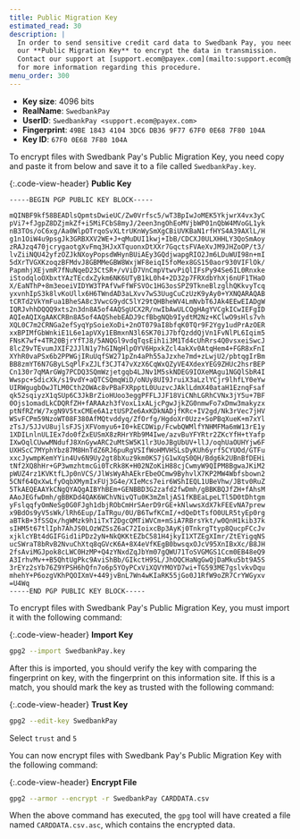 ```yaml
---
title: Public Migration Key
estimated_read: 30
description: |
  In order to send sensitive credit card data to Swedbank Pay, you need to use
  our **Public Migration Key** to encrypt the data in transmission.
  Contact our support at [support.ecom@payex.com](mailto:support.ecom@payex.com)
  for more information regarding this procedure.
menu_order: 300
---
```


*   **Key size**: 4096 bits
*   **RealName**: `SwedbankPay`
*   **UserID**: `SwedbankPay <support.ecom@payex.com>`
*   **Fingerprint**: `49BE 1843 4104 3DC6 DB36 9F77 67F0 0E68 7F80 104A`
*   **Key ID**: `67F0 0E68 7F80 104A`

To encrypt files with Swedbank Pay's Public Migration Key, you need copy and
paste it from below and save it to a file called `SwedbankPay.key`.

{:.code-view-header}
**Public Key**

```pgp
-----BEGIN PGP PUBLIC KEY BLOCK-----

mQINBF9kf58BEADlsQpmtsDwieUC/Zw0Vrfsc5/wT3BpIwJoMEK5YkjwrX4vx3yC
pVi7+fJgpZ8DZjmkZf+i5MiFCbS8myJ/2een3ngOhEoMVjbWP01nQbW4MVoGL1yk
nB3TOs/oC6xg/Aa0WlpOTrqoSvXLtrUKnWySmXgCBiUVKBaN1rfHYS4A39AXlL/H
g1n1OiW4u9psgJk3GRBXXV2WE+J+qMuDUI1kwj+IbB/CDCXJ0ULXHHLY3QoSmAoy
zRAJzq470jcrygaotgXvFmq3HJxXTquonxDtXXr7GqctsFVAeXvJM9JHZoOP/t3/
lvZiiNQU42yfzOZJkNXoyPopsdWHynBUiAEy3GQdjwapgRIO2Jm6LDuWUI98n+mI
5dXrTVGXKzoqzBFMdvJ8GBMMeGBW8WxjWF8eiqI5foMex8GS150aor930VIFlOk/
PapmhjXEjvmR7fNuNqeD23CtSR+/vViD7VnCmpVtwvPiQlIFsPy94Se6IL0Rnxke
iStodqloOXbxtYAzTEcdxZykm6NK6UTyB1kL0h4+2D32p7FRXdbYhXj6nUF1THaO
X/EaNThP+8m3eoeiVIDYW3TPAfVwFfWFSVOc1HG3osSPZ9TkneBlzglhQKkvyTcq
yxvnhIpS3k8lvKoUllx6H6TWndAD3aLXvv7wS3UugCuCzUzK9yAy0+YXNQARAQAB
tCRTd2VkYmFua1BheSA8c3VwcG9ydC5lY29tQHBheWV4LmNvbT6JAk4EEwEIADgW
IQRJvhhDQQQ9xts2n3dn8A5of4AQSgUCX2R/nwIbAwULCQgHAgYVCgkICwIEFgID
AQIeAQIXgAAKCRBn8A5of4AQShebEADJ9cfBbgNQb9IydtM2Nz+KClwO9sHls7vh
XQL0C7m2CRNGa2efSyqYpSoieXoDi+2nOT079aI8bfqK0TQr9F2Ygy1udPrAzOER
xxBPIMfGbWnkiE1L6e1apVXy1EBmxnN3l6SK70iJ7bfQzddQjVn1FvNlPL6Iqim5
FNsK7wf+4TR20BjrYfTJ8/5ANQGl9vdqTqsEih1i3M1Td4cUhRrs4Q0vsxeiSwcJ
8lcZ9vTEvumJXIF2JJlN1y7hGINgHlpOYV6HpxkZcl4akXv0AtqHem4+FGR8xFnI
XYhR0vaPSx6b2PPWGjIRuUqfSW271pZn4aPh55aJzxhe7md+zLwjU2/pbtqgIrBm
BB8zmYT6N7GByLSqPlFxZJLf3CJT47vXzX6CqWxQZyVE4XdexYEG9ZHUc2hsrBEP
Cn130r7qMArGWg7PCDQ3SQmWzjetgqb4LJNv1M5skNDEG9IOXeMAgu1NGQlSbR4I
Wwspc+SdicXk/s19vdY+aQTCSQmqWiD/oNUy8UI9JruiX3aLzlYCjr9lhfLY0eYw
UIRWgugbOwJTLM0Cth2OWAc8vPBaFXRpptL0UuzvcJAklLdmX40ataH1EznqFsaf
qk52sqiyzX1qSUp6C3JkBrZioHUoo3eggPFFLJJF18ViCNhLGRhCVNx3jY5u+7BF
0Ojs1omadLkCDQRfZH+fARAAzh3fVoxL1xALjcPgwJjkZG0nmwFo7xDmw3makyzx
ptNfRZrW/7xgN9V5txCMEe6A1ztUSPZe6AxKDkNADjfKRc+IV2gd/Nk3rVec7jHV
WSvFCPm59NzoWT08F380AfMQtvddyq/ZfOrfg/HgdoXr0Uzz+SoPBqXueK+m7xYl
zTsJ/5JJvU8ujlsFJSjXFVomyu6+I0+kECDWip/FcwbQWMlfYNHMFMa6mW13rE1y
1XDILnlnULIEx7do0fZxEUSmX8zRHrYRb9M4Iwe/azvBuYFYRtr2ZKcYfH+tYafp
IXwOqlCUwwMNdufJ8XnGywARC2uMtSW5K1lr3UoJBgUbUV+llJ/oqhUaOUHYjw6F
UXHScC7MYphYbz87M8HnTdZ6RJ6puRgVSIfWoHMVHSLsDyKUh6yrf5CYUOd/GTFu
xxcJywmpKemYYin4Uv6N9Uy2gt8bXuz9km0KS7jG1wXqS0QH/Bdg6k2UBnBfDEHi
tNf2XQ8hHr+GP3wmzhtmcGi0TcRk8K+H02NZoKiH88cjCwmyW9QIPM8BgwaJKiM2
pWUZ4rz1KVKtfLJp0nVCS/JlWsWyAhAEkrEbeOCmw9ByhvlX7KP2MW4Wbfsbown2
5CNf64QxXwLfyOqbXMymIxFUj3G4e/XIeMcs7eir6WShIEQL1UBeVhw/JBtv0RuZ
5TkAEQEAAYkCNgQYAQgAIBYhBEm+GENBBD3G2zafd2fwDmh/gBBKBQJfZH+fAhsM
AAoJEGfwDmh/gBBKDd4QAK6WChVNivQTu0K3mZmljAS1fKBEaLpeLTl5D0tDhtgm
yFslqqfyOmNeSg0G0FJgh1dbjRObCmHrSAerD9rGE+kNlwwsXdX7kFEEvNA7prew
x9BdOs9yV5sWk/lRh6Eup/IaTRgu/0U/B6TwfKCmI/+dQeDtTsfO0ULR5tyEp0rg
aBTkB+3fSSQx/hgWMzk9h1iTxT2DgcQMTiWVCm+mSiA7RBrsYkt/w0QnH1kib37k
sIHM5t67tlIph7AhJS0LOzWZSsZ6aC72IoixcBp3AyKj0TnkrgTtyp8QucpFCcJv
xjklcYBt4dGIFGid1iPDz2yN+NkQKKtEZbC581H4jkyI1XTZEgXImr/ZtEYigqNS
ucSWraT8bRvB2NvuChXtq8qGVcK6A+8X4eVfKEgB0bwsqxOJcV95XnIBxXc/B8JH
2fsAviMGJpok8cLWC0HzMP+Q4zYNxdZqJbYm07gQWU71ToSVGMGS1Ccm0EB48eQ9
A3IrhvMv++B5QhtUgPkc9AviShBb/GIkctH9SL/JhOQCHaNgGwQjDaMku5bt9A5S
3rEYz2sYb76Z9YPSH6hQfn7o6p5YOyPCxViXQVYMOYD7wi+TG593ME7gslvkvDqu
mhehY+P6ozgVKhPQOIXmV+449jvBnL7Wn4wKIaRK55jGo0J1RfW9oZR7CrYWGyxv
=U4Wq
-----END PGP PUBLIC KEY BLOCK-----
```

To encrypt files with Swedbank Pay's Public Migration Key, you must import it
with the following command:

{:.code-view-header}
**Import Key**

```sh
gpg2 --import SwedbankPay.key
```

After this is imported, you should verify the key with comparing the fingerprint on key, with the fingerprint on this information site.
If this is a match, you should mark the key as trusted with the following command:

{:.code-view-header}
**Trust Key**

```sh
gpg2 --edit-key SwedbankPay
```

Select `trust` and `5`

You can now encrypt files with Swedbank Pay's Public Migration Key with the
following command:

{:.code-view-header}
**Encrypt File**

```sh
gpg2 --armor --encrypt -r SwedbankPay CARDDATA.csv
```

When the above command has executed, the `gpg` tool will have created a file
named `CARDDATA.csv.asc`, which contains the encrypted data.
